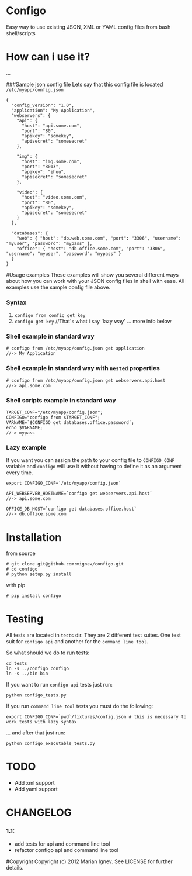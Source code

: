 Configo
=======

Easy way to use existing JSON, XML or YAML config files from bash shell/scripts

# How can i use it?
...

###Sample json config file
Lets say that this config file is located `/etc/myapp/config.json`

    {
      "config_version": "1.0",
      "application": "My Application",
      "webservers": {
        "api": {
          "host": "api.some.com",
          "port": "80",
          "apikey": "somekey",
          "apisecret": "somesecret"
        },

        "img": {
          "host": "img.some.com",
          "port": "8013",
          "apikey": "ihuu",
          "apisecret": "somesecret"
        },

        "video": {
          "host": "video.some.com",
          "port": "80",
          "apikey": "somekey",
          "apisecret": "somesecret"
        }
      },

      "databases": {
        "web": { "host": "db.web.some.com", "port": "3306", "username": "myuser", "password": "mypass" },
        "office": { "host": "db.office.some.com", "port": "3306", "username": "myuser", "password": "mypass" }
      }
    }

#Usage examples
These examples will show you several different ways about how you can work with your JSON config files in shell with ease.
All examples use the sample config file above.


### Syntax
 1. `configo from config get key`
 2. `configo get key` //That's what i say 'lazy way' ... more info below

### Shell example in standard way
    # configo from /etc/myapp/config.json get application
    //-> My Application

### Shell example in standard way with `nested` properties
    # configo from /etc/myapp/config.json get webservers.api.host
    //-> api.some.com

### Shell scripts example in standard way
    TARGET_CONF="/etc/myapp/config.json";
    CONFIGO="configo from $TARGET_CONF";
    VARNAME=`$CONFIGO get databases.office.password`;
    echo $VARNAME;
    //-> mypass

### Lazy example
If you want you can assign the path to your config file to `CONFIGO_CONF` variable and `configo` will use it without having to define it as an argument every time.

    export CONFIGO_CONF=`/etc/myapp/config.json`

    API_WEBSERVER_HOSTNAME=`configo get webservers.api.host`
    //-> api.some.com

    OFFICE_DB_HOST=`configo get databases.office.host`
    //-> db.office.some.com

# Installation

from source

    # git clone git@github.com:mignev/configo.git
    # cd configo
    # python setup.py install


with pip

    # pip install configo

# Testing
All tests are located in `tests` dir. They are 2 different test suites. One test suit for `configo api` and another for the `command line tool`.

So what should we do to run tests:

    cd tests
    ln -s ../configo configo
    ln -s ../bin bin

If you want to run `configo api` tests just run:

    python configo_tests.py

If you run `command line tool` tests you must do the following:

    export CONFIGO_CONF=`pwd`/fixtures/config.json # this is necessary to work tests with lazy syntax

... and after that just run:

    python configo_executable_tests.py

# TODO
- Add xml support
- Add yaml support

# CHANGELOG

### 1.1:

- add tests for api and command line tool
- refactor configo api and command line tool

#Copyright
Copyright (c) 2012 Marian Ignev. See LICENSE for further details.
